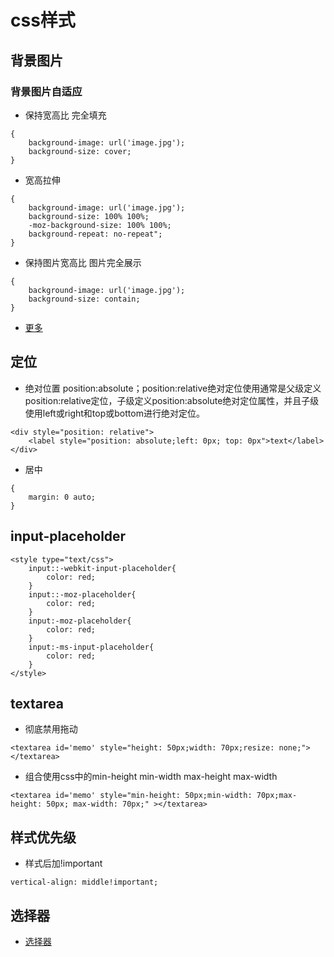 # css样式

## 背景图片
### 背景图片自适应
- 保持宽高比 完全填充
```
{
    background-image: url('image.jpg');
    background-size: cover;
}
```

- 宽高拉伸
```
{
    background-image: url('image.jpg');
    background-size: 100% 100%;
    -moz-background-size: 100% 100%;
    background-repeat: no-repeat";
}
```

- 保持图片宽高比 图片完全展示
```
{
    background-image: url('image.jpg');
    background-size: contain;
}
```

- [更多](https://www.cnblogs.com/intelwisd/p/7852118.html)

## 定位
- 绝对位置
position:absolute；position:relative绝对定位使用通常是父级定义position:relative定位，子级定义position:absolute绝对定位属性，并且子级使用left或right和top或bottom进行绝对定位。
```
<div style="position: relative">
    <label style="position: absolute;left: 0px; top: 0px">text</label>
</div>
```

- 居中
```
{
    margin: 0 auto;
}
```

## input-placeholder
```
<style type="text/css">
    input::-webkit-input-placeholder{
        color: red;
    }
    input::-moz-placeholder{
        color: red;
    }
    input:-moz-placeholder{
        color: red;
    }
    input:-ms-input-placeholder{
        color: red;
    }
</style>
```

## textarea
- 彻底禁用拖动
```
<textarea id='memo' style="height: 50px;width: 70px;resize: none;"></textarea>
```

- 组合使用css中的min-height min-width max-height max-width
```
<textarea id='memo' style="min-height: 50px;min-width: 70px;max-height: 50px; max-width: 70px;" ></textarea>
```

## 样式优先级
- 样式后加!important
```
vertical-align: middle!important;
```


## 选择器
- [选择器](http://www.w3school.com.cn/cssref/css_selectors.asp)